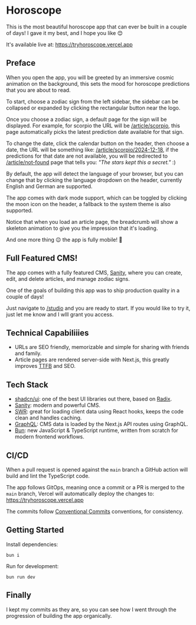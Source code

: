 # Horoscope

This is the most beautiful horoscope app that can ever be built in a couple of days!
I gave it my best, and I hope you like 😊

It's available live at: https://tryhoroscope.vercel.app

## Preface

When you open the app, you will be greeted by an immersive cosmic animation on the background, this sets the mood for horoscope predictions that you are about to read.

To start, choose a zodiac sign from the left sidebar, the sidebar can be collapsed or expanded by clicking the rectangular button near the logo.

Once you choose a zodiac sign, a default page for the sign will be displayed. For example, for scorpio the URL will be [/article/scorpio](https://tryhoroscope.vercel.app/article/scorpio), this page automatically picks the latest prediction date available for that sign.

 To change the date, click the calendar button on the header, then choose a date, the URL will be something like: [/article/scorpio/2024-12-18](https://tryhoroscope.vercel.app/article/scorpio/2024-12-18), if the predictions for that date are not available, you will be redirected to [/article/not-found](https://tryhoroscope.vercel.app/article/not-found) page that tells you: *"The stars kept this a secret."* :)

By default, the app will detect the language of your browser, but you can change that by clicking the language dropdown on the header, currently English and German are supported.

The app comes with dark mode support, which can be toggled by clicking the moon icon on the header, a fallback to the system theme is also supported.

Notice that when you load an article page, the breadcrumb will show a skeleton animation to give you the impression that it's loading.

And one more thing 😉 the app is fully mobile! 📱

## Full Featured CMS!

The app comes with a fully featured CMS, [Sanity](https://www.sanity.io/), where you can create, edit, and delete articles, and manage zodiac signs.

One of the goals of building this app was to ship production quality in a couple of days!

Just navigate to [/studio](https://tryhoroscope.vercel.app/studio) and you are ready to start. If you would like to try it, just let me know and I wlll grant you access.

## Technical Capabiliiies

- URLs are SEO friendly, memorizable and simple for sharing with friends and family.
- Article pages are rendered server-side with Next.js, this greatly improves [TTFB](https://web.dev/articles/ttfb) and SEO. 

## Tech Stack

- [shadcn/ui](https://ui.shadcn.com/): one of the best UI libraries out there, based on [Radix](https://www.radix-ui.com/).
- [Sanity](https://www.sanity.io/): modern and powerful CMS.
- [SWR](https://swr.vercel.app/): great for loading client data using React hooks, keeps the code clean and handles caching.
- [GraphQL](https://graphql.org/): CMS data is loaded by the Next.js API routes using GraphQL.
- [Bun](https://bun.sh/): new JavaScript & TypeScript runtime, written from scratch for modern frontend workflows.

## CI/CD

When a pull request is opened against the `main` branch a GitHub action will build and lint the TypeScript code.

The app follows GitOps, meaning once a commit or a PR is merged to the `main` branch, Vercel will automatically deploy the changes to: https://tryhoroscope.vercel.app

The commits follow [Conventional Commits](https://www.conventionalcommits.org) conventions,  for consistency.

## Getting Started

Install dependencies:

```shell
bun i
```

Run for development:

```shell
bun run dev
```

## Finally

I kept my commits as they are, so you can see how I went through the progression of building the app organically.